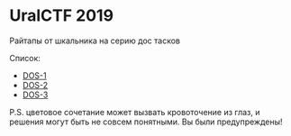 # UralCTF 2019

Райтапы от шкальника на серию дос тасков

Список:

* [DOS-1](./DOS-1)
* [DOS-2](./DOS-2)
* [DOS-3](./DOS-3)

P.S. цветовое сочетание может вызвать кровоточение из глаз, и решения могут быть не совсем понятными. Вы были предупреждены!
